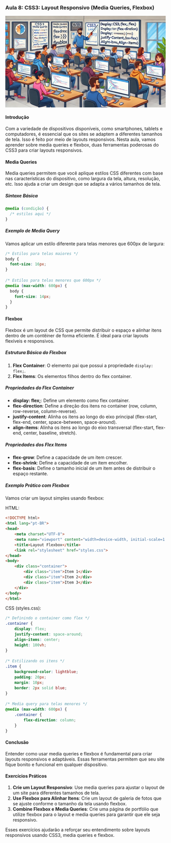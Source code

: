 ### Aula 8: CSS3: Layout Responsivo (Media Queries, Flexbox)
![](./assets/08.jpeg)
#### Introdução

Com a variedade de dispositivos disponíveis, como smartphones, tablets e computadores, é essencial que os sites se adaptem a diferentes tamanhos de tela. Isso é feito por meio de layouts responsivos. Nesta aula, vamos aprender sobre media queries e flexbox, duas ferramentas poderosas do CSS3 para criar layouts responsivos.

#### Media Queries

Media queries permitem que você aplique estilos CSS diferentes com base nas características do dispositivo, como largura da tela, altura, resolução, etc. Isso ajuda a criar um design que se adapta a vários tamanhos de tela.

##### Sintaxe Básica

```css
@media (condição) {
  /* estilos aqui */
}
```

##### Exemplo de Media Query

Vamos aplicar um estilo diferente para telas menores que 600px de largura:

```css
/* Estilos para telas maiores */
body {
  font-size: 16px;
}

/* Estilos para telas menores que 600px */
@media (max-width: 600px) {
  body {
    font-size: 14px;
  }
}
```

#### Flexbox

Flexbox é um layout de CSS que permite distribuir o espaço e alinhar itens dentro de um contêiner de forma eficiente. É ideal para criar layouts flexíveis e responsivos.

##### Estrutura Básica do Flexbox

1. **Flex Container**: O elemento pai que possui a propriedade `display: flex;`.
2. **Flex Items**: Os elementos filhos dentro do flex container.

##### Propriedades do Flex Container

- **display: flex;**: Define um elemento como flex container.
- **flex-direction**: Define a direção dos itens no container (row, column, row-reverse, column-reverse).
- **justify-content**: Alinha os itens ao longo do eixo principal (flex-start, flex-end, center, space-between, space-around).
- **align-items**: Alinha os itens ao longo do eixo transversal (flex-start, flex-end, center, baseline, stretch).

##### Propriedades dos Flex Items

- **flex-grow**: Define a capacidade de um item crescer.
- **flex-shrink**: Define a capacidade de um item encolher.
- **flex-basis**: Define o tamanho inicial de um item antes de distribuir o espaço restante.

##### Exemplo Prático com Flexbox

Vamos criar um layout simples usando flexbox:

HTML:
```html
<!DOCTYPE html>
<html lang="pt-BR">
<head>
    <meta charset="UTF-8">
    <meta name="viewport" content="width=device-width, initial-scale=1.0">
    <title>Layout Flexbox</title>
    <link rel="stylesheet" href="styles.css">
</head>
<body>
    <div class="container">
        <div class="item">Item 1</div>
        <div class="item">Item 2</div>
        <div class="item">Item 3</div>
    </div>
</body>
</html>
```

CSS (styles.css):
```css
/* Definindo o container como flex */
.container {
    display: flex;
    justify-content: space-around;
    align-items: center;
    height: 100vh;
}

/* Estilizando os itens */
.item {
    background-color: lightblue;
    padding: 20px;
    margin: 10px;
    border: 2px solid blue;
}

/* Media query para telas menores */
@media (max-width: 600px) {
    .container {
        flex-direction: column;
    }
}
```

#### Conclusão

Entender como usar media queries e flexbox é fundamental para criar layouts responsivos e adaptáveis. Essas ferramentas permitem que seu site fique bonito e funcional em qualquer dispositivo.

#### Exercícios Práticos

1. **Crie um Layout Responsivo**: Use media queries para ajustar o layout de um site para diferentes tamanhos de tela.
2. **Use Flexbox para Alinhar Itens**: Crie um layout de galeria de fotos que se ajuste conforme o tamanho da tela usando flexbox.
3. **Combine Flexbox e Media Queries**: Crie uma página de portfólio que utilize flexbox para o layout e media queries para garantir que ele seja responsivo.

Esses exercícios ajudarão a reforçar seu entendimento sobre layouts responsivos usando CSS3, media queries e flexbox.